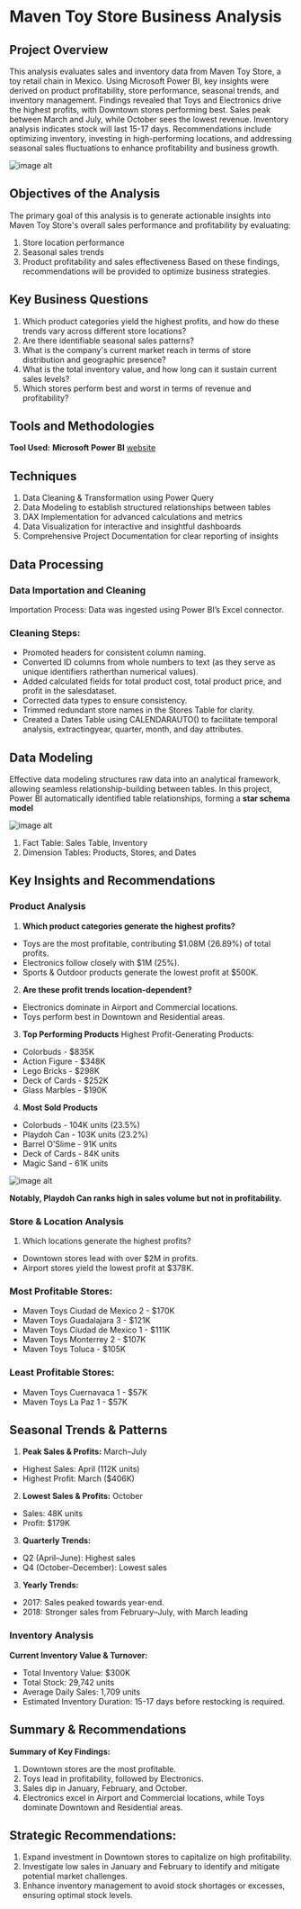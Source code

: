 # Maven Toy Store Business Analysis

## Project Overview
This analysis evaluates sales and inventory data from Maven Toy Store, a toy retail chain in Mexico.
Using Microsoft Power BI, key insights were derived on product profitability, store performance,
seasonal trends, and inventory management. Findings revealed that Toys and Electronics drive the
highest profits, with Downtown stores performing best. Sales peak between March and July, while
October sees the lowest revenue. Inventory analysis indicates stock will last 15-17 days.
Recommendations include optimizing inventory, investing in high-performing locations, and
addressing seasonal sales fluctuations to enhance profitability and business growth.

![image alt](https://github.com/zulaiiiiikha/Power-Bi-Project/blob/b28b1de0036cb2701ced570c45bb2ba01af9b298/Screenshot%202025-07-27%20132649.png)

## Objectives of the Analysis
The primary goal of this analysis is to generate actionable insights into Maven Toy Store's overall sales
performance and profitability by evaluating:
1. Store location performance
2. Seasonal sales trends
3. Product profitability and sales effectiveness
Based on these findings, recommendations will be provided to optimize business strategies.

## Key Business Questions
1. Which product categories yield the highest profits, and how do these trends vary across
different store locations?
2. Are there identifiable seasonal sales patterns?
3. What is the company's current market reach in terms of store distribution and geographic
presence?
4. What is the total inventory value, and how long can it sustain current sales levels?
5. Which stores perform best and worst in terms of revenue and profitability?

## Tools and Methodologies
**Tool Used:** **Microsoft Power BI** [website](https://www.google.com/search?q=power+bi&rlz=1C1ONGR_enNG1157NG1157&oq=pow&gs_lcrp=EgZjaHJvbWUqCggBEAAYsQMYgAQyBggAEEUYOTIKCAEQABixAxiABDIKCAIQABixAxiABDINCAMQLhjUAhixAxiABDIQCAQQLhiDARjUAhixAxiABDIGCAUQRRg8MgYIBhBFGDwyBggHEEUYPNIBCDMyMzhqMGo3qAIAsAIA&sourceid=chrome&ie=UTF-8)

## Techniques
1. Data Cleaning & Transformation using Power Query
2. Data Modeling to establish structured relationships between tables
3. DAX Implementation for advanced calculations and metrics
4. Data Visualization for interactive and insightful dashboards
5. Comprehensive Project Documentation for clear reporting of insights

 ## Data Processing
 
### Data Importation and Cleaning
Importation Process: Data was ingested using Power BI’s Excel connector.

### Cleaning Steps:
- Promoted headers for consistent column naming.
- Converted ID columns from whole numbers to text (as they serve as unique identifiers ratherthan numerical values).
- Added calculated fields for total product cost, total product price, and profit in the salesdataset.
- Corrected data types to ensure consistency.
- Trimmed redundant store names in the Stores Table for clarity.
- Created a Dates Table using CALENDARAUTO() to facilitate temporal analysis, extractingyear, quarter, month, and day attributes.

## Data Modeling
Effective data modeling structures raw data into an analytical framework, allowing seamless relationship-building between tables. In this project, Power BI automatically identified table relationships, forming a **star schema model**

![image alt](https://github.com/zulaiiiiikha/Power-Bi-Project/blob/5fb18be9924c691d2238f6f1e7d41c78c5be6925/Screenshot%202025-07-27%20132533.png)


1. Fact Table: Sales Table, Inventory
2. Dimension Tables: Products, Stores, and Dates

## Key Insights and Recommendations

### Product Analysis
1. **Which product categories generate the highest profits?**
- Toys are the most profitable, contributing $1.08M (26.89%) of total profits.
- Electronics follow closely with $1M (25%).
- Sports & Outdoor products generate the lowest profit at $500K.
  
2. **Are these profit trends location-dependent?**
- Electronics dominate in Airport and Commercial locations.
- Toys perform best in Downtown and Residential areas.
  
3. **Top Performing Products**
Highest Profit-Generating Products:
- Colorbuds - $835K
- Action Figure - $348K
- Lego Bricks - $298K
- Deck of Cards - $252K
- Glass Marbles - $190K

4. **Most Sold Products**
- Colorbuds - 104K units (23.5%)
- Playdoh Can - 103K units (23.2%)
- Barrel O’Slime - 91K units
- Deck of Cards - 84K units
- Magic Sand - 61K units

![image alt](https://github.com/zulaiiiiikha/Power-Bi-Project/blob/65b794243d3d989a07d75eab1c91883553555410/Screenshot%202025-07-27%20132817.png)

**Notably, Playdoh Can ranks high in sales volume but not in profitability.**

### Store & Location Analysis
1. Which locations generate the highest profits?
- Downtown stores lead with over $2M in profits.
- Airport stores yield the lowest profit at $378K.
### Most Profitable Stores:
- Maven Toys Ciudad de Mexico 2 - $170K
- Maven Toys Guadalajara 3 - $121K
- Maven Toys Ciudad de Mexico 1 - $111K
- Maven Toys Monterrey 2 - $107K
- Maven Toys Toluca - $105K
### Least Profitable Stores:
- Maven Toys Cuernavaca 1 - $57K
- Maven Toys La Paz 1 - $57K

## Seasonal Trends & Patterns
1. **Peak Sales & Profits:** March–July
- Highest Sales: April (112K units)
- Highest Profit: March ($406K)
2. **Lowest Sales & Profits:** October
- Sales: 48K units
- Profit: $179K
3. **Quarterly Trends:**
- Q2 (April–June): Highest sales
- Q4 (October–December): Lowest sales
3. **Yearly Trends:**
- 2017: Sales peaked towards year-end.
- 2018: Stronger sales from February–July, with March leading

### Inventory Analysis
**Current Inventory Value & Turnover:**
- Total Inventory Value: $300K
- Total Stock: 29,742 units
- Average Daily Sales: 1,709 units
- Estimated Inventory Duration: 15-17 days before restocking is required.

## Summary & Recommendations
**Summary of Key Findings:**
1. Downtown stores are the most profitable.
2. Toys lead in profitability, followed by Electronics.
3. Sales dip in January, February, and October.
4. Electronics excel in Airport and Commercial locations, while Toys dominate Downtown and Residential areas.

## Strategic Recommendations:
1. Expand investment in Downtown stores to capitalize on high profitability.
2. Investigate low sales in January and February to identify and mitigate potential market challenges.
3. Enhance inventory management to avoid stock shortages or excesses, ensuring optimal stock levels.
